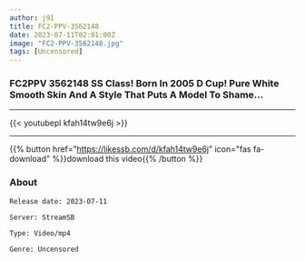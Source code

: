 ```yaml
---
author: j91
title: FC2-PPV-3562148
date: 2023-07-11T02:01:00Z
image: "FC2-PPV-3562148.jpg"
tags: [Uncensored]
---
```


### FC2PPV 3562148 SS Class! Born In 2005 D Cup! Pure White Smooth Skin And A Style That Puts A Model To Shame…
___

{{< youtubepl kfah14tw9e6j >}}
___

{{% button href="https://likessb.com/d/kfah14tw9e6j" icon="fas fa-download" %}}download this video{{% /button %}}
### About

`Release date: 2023-07-11`

`Server: StreamSB`

`Type: Video/mp4`

`Genre:	Uncensored`